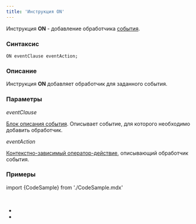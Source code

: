 ```yaml
---
title: 'Инструкция ON'
---
```


Инструкция **ON** - добавление обработчика [события](События.md).

### Синтаксис 

    ON eventClause eventAction;

### Описание

Инструкция **ON** добавляет обработчик для заданного события. 

### Параметры

*eventClause*

[Блок описания события](Блок_описания_события.md). Описывает событие, для которого необходимо добавить обработчик.

*eventAction*

[Контекстно-зависимый оператор-действие](Операторы-действия.md#contextdependent), описывающий обработчик события.

### Примеры

import {CodeSample} from './CodeSample.mdx'

<CodeSample url="https://ru-documentation.lsfusion.org/sample?file=InstructionSample&block=on"/>

 

*  
*
